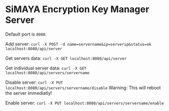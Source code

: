 SiMAYA Encryption Key Manager Server
==============

Default port is `8080`.

Add server:
`curl -X POST -d name=servername&ip=serverip&status=ok localhost:8080/api/server`

Get servers data:
`curl -X GET localhost:8080/api/server`

Get individual server data:
`curl -X GET localhost:8080/api/servers/servername`

Disable server:
`curl -X PUT localhost:8080/api/servers/servername/disable`
Warning: This will reboot the server immediatly!

Enable server:
`curl -X PUT localhost:8080/api/servers/servername/enable`
